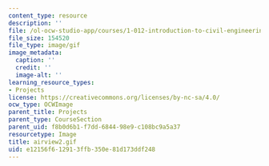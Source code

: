 ```yaml
---
content_type: resource
description: ''
file: /ol-ocw-studio-app/courses/1-012-introduction-to-civil-engineering-design-spring-2002/e12156f612913ffb350e81d173ddf248_airview2.gif
file_size: 154520
file_type: image/gif
image_metadata:
  caption: ''
  credit: ''
  image-alt: ''
learning_resource_types:
- Projects
license: https://creativecommons.org/licenses/by-nc-sa/4.0/
ocw_type: OCWImage
parent_title: Projects
parent_type: CourseSection
parent_uid: f8b0d6b1-f7dd-6844-98e9-c108bc9a5a37
resourcetype: Image
title: airview2.gif
uid: e12156f6-1291-3ffb-350e-81d173ddf248
---
```

